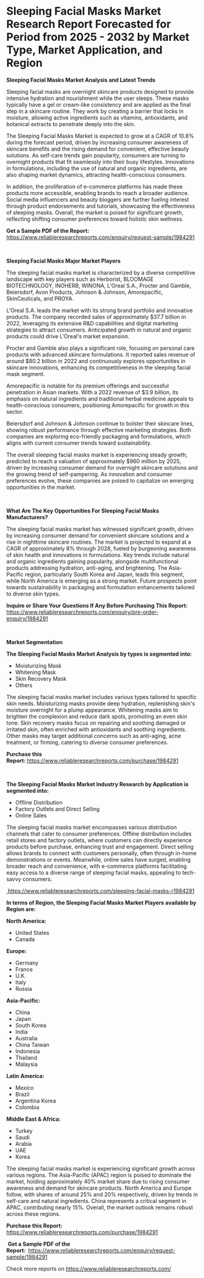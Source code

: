 <p><h1>Sleeping Facial Masks Market Research Report Forecasted for Period from 2025 -  2032 by Market Type, Market Application, and Region</h1></p><p><strong>Sleeping Facial Masks Market Analysis and Latest Trends</strong></p>
<p><p>Sleeping facial masks are overnight skincare products designed to provide intensive hydration and nourishment while the user sleeps. These masks typically have a gel or cream-like consistency and are applied as the final step in a skincare routine. They work by creating a barrier that locks in moisture, allowing active ingredients such as vitamins, antioxidants, and botanical extracts to penetrate deeply into the skin.</p><p>The Sleeping Facial Masks Market is expected to grow at a CAGR of 10.8% during the forecast period, driven by increasing consumer awareness of skincare benefits and the rising demand for convenient, effective beauty solutions. As self-care trends gain popularity, consumers are turning to overnight products that fit seamlessly into their busy lifestyles. Innovations in formulations, including the use of natural and organic ingredients, are also shaping market dynamics, attracting health-conscious consumers. </p><p>In addition, the proliferation of e-commerce platforms has made these products more accessible, enabling brands to reach a broader audience. Social media influencers and beauty bloggers are further fueling interest through product endorsements and tutorials, showcasing the effectiveness of sleeping masks. Overall, the market is poised for significant growth, reflecting shifting consumer preferences toward holistic skin wellness.</p></p>
<p><strong>Get a Sample PDF of the Report:&nbsp;</strong> <a href="https://www.reliableresearchreports.com/enquiry/request-sample/1984291?utm_campaign=2208&utm_medium=2&utm_source=Github&utm_content=ia&utm_term=06042025&utm_id=sleeping-facial-masks">https://www.reliableresearchreports.com/enquiry/request-sample/1984291</a></p>
<p>&nbsp;</p>
<p><strong>Sleeping Facial Masks Major Market Players</strong></p>
<p><p>The sleeping facial masks market is characterized by a diverse competitive landscape with key players such as Herborist, BLOOMAGE BIOTECHNOLOGY, INOHERB, WINONA, L'Oreal S.A., Procter and Gamble, Beiersdorf, Avon Products, Johnson & Johnson, Amorepacific, SkinCeuticals, and PROYA. </p><p>L'Oreal S.A. leads the market with its strong brand portfolio and innovative products. The company recorded sales of approximately $37.7 billion in 2022, leveraging its extensive R&D capabilities and digital marketing strategies to attract consumers. Anticipated growth in natural and organic products could drive L'Oreal's market expansion.</p><p>Procter and Gamble also plays a significant role, focusing on personal care products with advanced skincare formulations. It reported sales revenue of around $80.2 billion in 2022 and continuously explores opportunities in skincare innovations, enhancing its competitiveness in the sleeping facial mask segment.</p><p>Amorepacific is notable for its premium offerings and successful penetration in Asian markets. With a 2022 revenue of $3.9 billion, its emphasis on natural ingredients and traditional herbal medicine appeals to health-conscious consumers, positioning Amorepacific for growth in this sector.</p><p>Beiersdorf and Johnson & Johnson continue to bolster their skincare lines, showing robust performance through effective marketing strategies. Both companies are exploring eco-friendly packaging and formulations, which aligns with current consumer trends toward sustainability. </p><p>The overall sleeping facial masks market is experiencing steady growth, predicted to reach a valuation of approximately $960 million by 2025, driven by increasing consumer demand for overnight skincare solutions and the growing trend of self-pampering. As innovation and consumer preferences evolve, these companies are poised to capitalize on emerging opportunities in the market.</p></p>
<p>&nbsp;</p>
<p><strong>What Are The Key Opportunities For Sleeping Facial Masks Manufacturers?</strong></p>
<p><p>The sleeping facial masks market has witnessed significant growth, driven by increasing consumer demand for convenient skincare solutions and a rise in nighttime skincare routines. The market is projected to expand at a CAGR of approximately 8% through 2028, fueled by burgeoning awareness of skin health and innovations in formulations. Key trends include natural and organic ingredients gaining popularity, alongside multifunctional products addressing hydration, anti-aging, and brightening. The Asia-Pacific region, particularly South Korea and Japan, leads this segment, while North America is emerging as a strong market. Future prospects point towards sustainability in packaging and formulation enhancements tailored to diverse skin types.</p></p>
<p><strong>Inquire or Share Your Questions If Any Before Purchasing This Report:</strong> <a href="https://www.reliableresearchreports.com/enquiry/pre-order-enquiry/1984291?utm_campaign=2208&utm_medium=2&utm_source=Github&utm_content=ia&utm_term=06042025&utm_id=sleeping-facial-masks">https://www.reliableresearchreports.com/enquiry/pre-order-enquiry/1984291</a></p>
<p>&nbsp;</p>
<p><strong>Market Segmentation</strong></p>
<p><strong>The Sleeping Facial Masks Market Analysis by types is segmented into:</strong></p>
<p><ul><li>Moisturizing Mask</li><li>Whitening Mask</li><li>Skin Recovery Mask</li><li>Others</li></ul></p>
<p><p>The sleeping facial masks market includes various types tailored to specific skin needs. Moisturizing masks provide deep hydration, replenishing skin's moisture overnight for a plump appearance. Whitening masks aim to brighten the complexion and reduce dark spots, promoting an even skin tone. Skin recovery masks focus on repairing and soothing damaged or irritated skin, often enriched with antioxidants and soothing ingredients. Other masks may target additional concerns such as anti-aging, acne treatment, or firming, catering to diverse consumer preferences.</p></p>
<p><strong>Purchase this Report:&nbsp;</strong><a href="https://www.reliableresearchreports.com/purchase/1984291?utm_campaign=2208&utm_medium=2&utm_source=Github&utm_content=ia&utm_term=06042025&utm_id=sleeping-facial-masks">https://www.reliableresearchreports.com/purchase/1984291</a></p>
<p>&nbsp;</p>
<p><strong>The Sleeping Facial Masks Market Industry Research by Application is segmented into:</strong></p>
<p><ul><li>Offline Distribution</li><li>Factory Outlets and Direct Selling</li><li>Online Sales</li></ul></p>
<p><p>The sleeping facial masks market encompasses various distribution channels that cater to consumer preferences. Offline distribution includes retail stores and factory outlets, where customers can directly experience products before purchase, enhancing trust and engagement. Direct selling allows brands to connect with customers personally, often through in-home demonstrations or events. Meanwhile, online sales have surged, enabling broader reach and convenience, with e-commerce platforms facilitating easy access to a diverse range of sleeping facial masks, appealing to tech-savvy consumers.</p></p>
<p><a href="https://www.reliableresearchreports.com/sleeping-facial-masks-r1984291?utm_campaign=2208&utm_medium=2&utm_source=Github&utm_content=ia&utm_term=06042025&utm_id=sleeping-facial-masks">&nbsp;https://www.reliableresearchreports.com/sleeping-facial-masks-r1984291</a></p>
<p><strong>In terms of Region, the Sleeping Facial Masks Market Players available by Region are:</strong></p>
<p>
    <p> <strong> North America: </strong>
        <ul>
            <li>United States</li>
            <li>Canada</li>
        </ul>
        </p> 
    <p> <strong> Europe: </strong>
        <ul>
            <li>Germany</li>
            <li>France</li>
            <li>U.K.</li>
            <li>Italy</li>
            <li>Russia</li>
        </ul>
        </p> 
    <p> <strong> Asia-Pacific: </strong>
        <ul>
            <li>China</li>
            <li>Japan</li>
            <li>South Korea</li>
            <li>India</li>
            <li>Australia</li>
            <li>China Taiwan</li>
            <li>Indonesia</li>
            <li>Thailand</li>
            <li>Malaysia</li>
        </ul>
        </p> 
    <p> <strong> Latin America: </strong>
        <ul>
            <li>Mexico</li>
            <li>Brazil</li>
            <li>Argentina Korea</li>
            <li>Colombia</li>
        </ul>
        </p> 
    <p> <strong> Middle East & Africa: </strong>
        <ul>
            <li>Turkey</li>
            <li>Saudi</li>
            <li>Arabia</li>
            <li>UAE</li>
            <li>Korea</li>
        </ul>
    </p>
    </p>
<p><p>The sleeping facial masks market is experiencing significant growth across various regions. The Asia-Pacific (APAC) region is poised to dominate the market, holding approximately 40% market share due to rising consumer awareness and demand for skincare products. North America and Europe follow, with shares of around 25% and 20% respectively, driven by trends in self-care and natural ingredients. China represents a critical segment in APAC, contributing nearly 15%. Overall, the market outlook remains robust across these regions.</p></p>
<p><strong>Purchase this Report: </strong><a href="https://www.reliableresearchreports.com/purchase/1984291?utm_campaign=2208&utm_medium=2&utm_source=Github&utm_content=ia&utm_term=06042025&utm_id=sleeping-facial-masks">https://www.reliableresearchreports.com/purchase/1984291</a></p>
<p>&nbsp;<strong>Get a Sample PDF of the Report:&nbsp;&nbsp;</strong><a href="https://www.reliableresearchreports.com/enquiry/request-sample/1984291?utm_campaign=2208&utm_medium=2&utm_source=Github&utm_content=ia&utm_term=06042025&utm_id=sleeping-facial-masks">https://www.reliableresearchreports.com/enquiry/request-sample/1984291</a></p>
<p><strong></strong></p>
<p>Check more reports on <a href="https://www.reliableresearchreports.com/?utm_campaign=2208&utm_medium=2&utm_source=Github&utm_content=ia&utm_term=06042025&utm_id=sleeping-facial-masks">https://www.reliableresearchreports.com/</a></p>